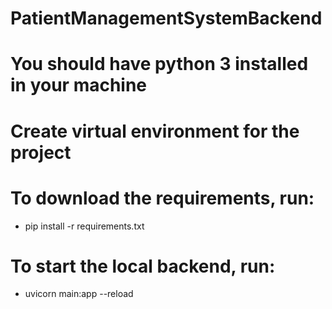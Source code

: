 # PatientManagementSystemBackend

# You should have python 3 installed in your machine

# Create virtual environment for the project

# To download the requirements, run:
- pip install -r requirements.txt

# To start the local backend, run:
- uvicorn main:app --reload
